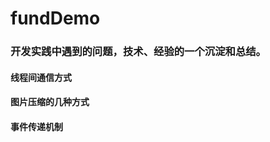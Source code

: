 # fundDemo
### 开发实践中遇到的问题，技术、经验的一个沉淀和总结。      

#### 线程间通信方式      

#### 图片压缩的几种方式    

#### 事件传递机制    

